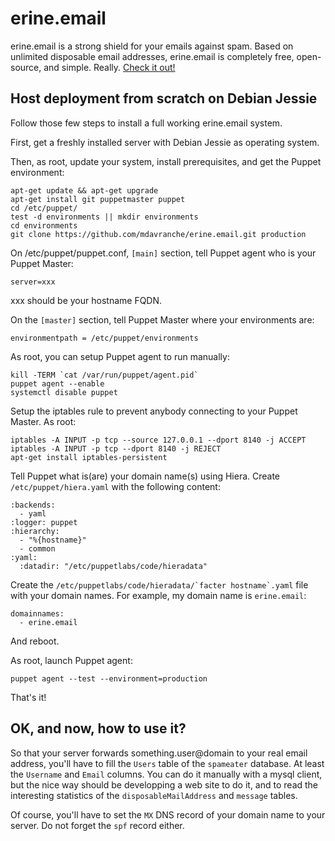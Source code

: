 # erine.email

erine.email is a strong shield for your emails against spam. Based on unlimited disposable email addresses, erine.email is completely free, open-source, and simple. Really. [Check it out!](https://erine.email)

## Host deployment from scratch on Debian Jessie

Follow those few steps to install a full working erine.email system.

First, get a freshly installed server with Debian Jessie as operating system.

Then, as root, update your system, install prerequisites, and get the Puppet environment:

```
apt-get update && apt-get upgrade
apt-get install git puppetmaster puppet
cd /etc/puppet/
test -d environments || mkdir environments
cd environments
git clone https://github.com/mdavranche/erine.email.git production
```

On /etc/puppet/puppet.conf, `[main]` section, tell Puppet agent who is your Puppet Master:

```
server=xxx
```

xxx should be your hostname FQDN.

On the `[master]` section, tell Puppet Master where your environments are:

```
environmentpath = /etc/puppet/environments
```

As root, you can setup Puppet agent to run manually:

```
kill -TERM `cat /var/run/puppet/agent.pid`
puppet agent --enable
systemctl disable puppet
```

Setup the iptables rule to prevent anybody connecting to your Puppet Master. As root:

```
iptables -A INPUT -p tcp --source 127.0.0.1 --dport 8140 -j ACCEPT
iptables -A INPUT -p tcp --dport 8140 -j REJECT
apt-get install iptables-persistent
```

Tell Puppet what is(are) your domain name(s) using Hiera. Create `/etc/puppet/hiera.yaml` with the following content:

```
:backends:
  - yaml
:logger: puppet
:hierarchy:
  - "%{hostname}"
  - common
:yaml:
  :datadir: "/etc/puppetlabs/code/hieradata"
```

Create the ``/etc/puppetlabs/code/hieradata/`facter hostname`.yaml`` file with your domain names. For example, my domain name is `erine.email`:

```
domainnames:
  - erine.email
```

And reboot.

As root, launch Puppet agent:

```
puppet agent --test --environment=production
```

That's it!

## OK, and now, how to use it?

So that your server forwards something.user@domain to your real email address, you'll have to fill the `Users` table of the `spameater` database. At least the `Username` and `Email` columns. You can do it manually with a mysql client, but the nice way should be developping a web site to do it, and to read the interesting statistics of the `disposableMailAddress` and `message` tables.

Of course, you'll have to set the `MX` DNS record of your domain name to your server. Do not forget the `spf` record either.
